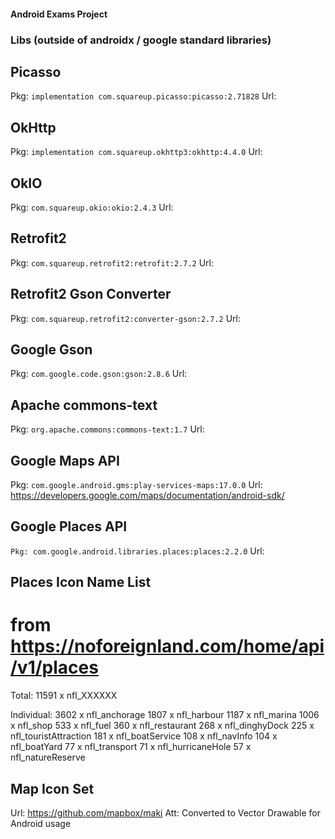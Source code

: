 #### Android Exams Project ####


### Libs (outside of androidx / google standard libraries) ###

## Picasso ##
Pkg: ````implementation com.squareup.picasso:picasso:2.71828````
Url:

## OkHttp ##
Pkg: ````implementation com.squareup.okhttp3:okhttp:4.4.0````
Url:

## OkIO ##
Pkg: ````com.squareup.okio:okio:2.4.3````
Url:

## Retrofit2 ##
Pkg: ````com.squareup.retrofit2:retrofit:2.7.2````
Url:

## Retrofit2 Gson Converter ##
Pkg: ````com.squareup.retrofit2:converter-gson:2.7.2````
Url:

## Google Gson ##
Pkg: ````com.google.code.gson:gson:2.8.6````
Url:

## Apache commons-text ##
Pkg: ````org.apache.commons:commons-text:1.7````
Url:

## Google Maps API ##
Pkg: ````com.google.android.gms:play-services-maps:17.0.0````
Url: https://developers.google.com/maps/documentation/android-sdk/

## Google Places API ##
````Pkg: com.google.android.libraries.places:places:2.2.0````
Url:



## Places Icon Name List ##
from https://noforeignland.com/home/api/v1/places
==========================================
Total: 11591 x nfl_XXXXXX

Individual:
3602 x nfl_anchorage
1807 x nfl_harbour
1187 x nfl_marina
1006 x nfl_shop
533  x nfl_fuel
360  x nfl_restaurant
268  x nfl_dinghyDock
225  x nfl_touristAttraction
181  x nfl_boatService
108  x nfl_navInfo
104  x nfl_boatYard
77   x nfl_transport
71   x nfl_hurricaneHole
57   x nfl_natureReserve


## Map Icon Set ##
Url: https://github.com/mapbox/maki
Att: Converted to Vector Drawable for Android usage


